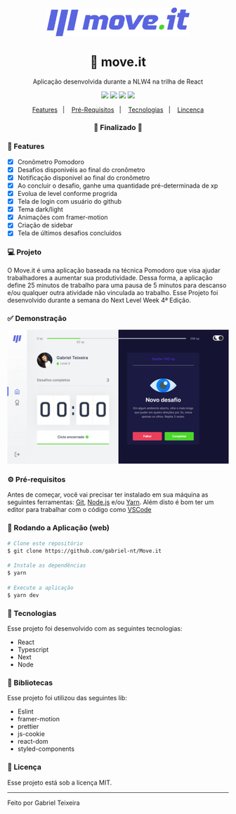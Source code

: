 <h4 align="center">
  <img src="https://github.com/gabriel-nt/Move.it/blob/main/public/logo-full.svg" alt="logo" height="65"/>
</h4>

<h1 align="center">
    🚀 move.it
</h1>

<p align="center">Aplicação desenvolvida durante a NLW4 na trilha de React</p>

<p align="center">
  <img src="https://img.shields.io/badge/react%20version-16.8.0-informational"/>
  <img src="https://img.shields.io/badge/next%20version-latest-important" />
  <img src="https://img.shields.io/badge/last%20commit-february-blue" />
  <img src="https://img.shields.io/badge/license-MIT-success"/>
</p>

<p align="center">
  <a href="#-features">Features</a>&nbsp;&nbsp;&nbsp;|&nbsp;&nbsp;&nbsp;
  <a href="#-pré-requisitos">Pré-Requisitos</a>&nbsp;&nbsp;&nbsp;|&nbsp;&nbsp;&nbsp;
  <a href="#-tecnologias">Tecnologias</a>&nbsp;&nbsp;&nbsp;|&nbsp;&nbsp;&nbsp;
  <a href="#-licença">Lincença</a>
</p>

<h3 align="center"> 
🚧  Finalizado  🚧
</h3>

### 📎 Features 

- [x] Cronômetro Pomodoro
- [x] Desafios disponivéis ao final do cronômetro
- [x] Notificação disponivel ao final do cronômetro
- [x] Ao concluir o desafio, ganhe uma quantidade pré-determinada de xp
- [x] Evolua de level conforme progrida
- [x] Tela de login com usuário do github
- [x] Tema dark/light
- [x] Animações com framer-motion
- [x] Criação de sidebar 
- [x] Tela de últimos desafios concluídos   

### 💻 Projeto

O Move.it é uma aplicação baseada na técnica Pomodoro que visa ajudar trabalhadores a aumentar sua produtividade. Dessa forma, a aplicação define 25 minutos de trabalho para uma pausa de 5 minutos para descanso e/ou qualquer outra atividade não vinculada ao trabalho. Esse Projeto foi desenvolvido durante a semana do Next Level Week 4ª Edição. 

### ✅ Demonstração
<img src="https://github.com/gabriel-nt/Move.it/blob/main/public/home.png" />

### ⚙ Pré-requisitos

Antes de começar, você vai precisar ter instalado em sua máquina as seguintes ferramentas:
[Git](https://git-scm.com), [Node.js](https://nodejs.org/en/) e/ou [Yarn](https://yarnpkg.com/). 
Além disto é bom ter um editor para trabalhar com o código como [VSCode](https://code.visualstudio.com/)

### 📗 Rodando a Aplicação (web)

```bash
# Clone este repositório
$ git clone https://github.com/gabriel-nt/Move.it

# Instale as dependências
$ yarn

# Execute a aplicação
$ yarn dev
```

### 🚀 Tecnologias

Esse projeto foi desenvolvido com as seguintes tecnologias:

- React
- Typescript
- Next
- Node

### 📕 Bibliotecas

Esse projeto foi utilizou das seguintes lib:

- Eslint
- framer-motion
- prettier
- js-cookie
- react-dom
- styled-components

### 📝 Licença

Esse projeto está sob a licença MIT.

<hr/>

Feito por Gabriel Teixeira
